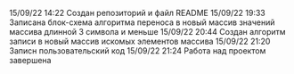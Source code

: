 15/09/22 14:22 Создан репозиторий и файл README
15/09/22 19:33 Записана блок-схема алгоритма переноса в новый массив значений массива длинной 3 символа и меньше
15/09/22 20:44 Создан алгоритм записи в новый массив искомых элементов массива
15/09/22 21:20 Записн пользовательский код
15/09/22 21:24 Работа над проектом завершена